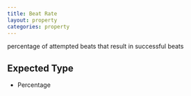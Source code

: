 ```yaml
---
title: Beat Rate
layout: property
categories: property
---
```


percentage of attempted beats that result in successful beats

## Expected Type

*   Percentage

